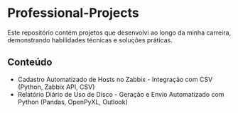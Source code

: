 # Professional-Projects
 Este repositório contém projetos que desenvolvi ao longo da minha carreira, 
 demonstrando habilidades técnicas e soluções práticas.

## Conteúdo
* Cadastro Automatizado de Hosts no Zabbix - Integração com CSV (Python, Zabbix API, CSV)
* Relatório Diário de Uso de Disco - Geração e Envio Automatizado com Python (Pandas, OpenPyXL, Outlook)

